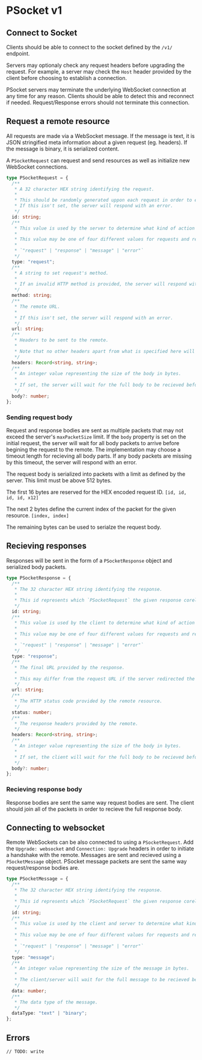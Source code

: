 # PSocket v1

## Connect to Socket

Clients should be able to connect to the socket defined by the `/v1/` endpoint.

Servers may optionaly check any request headers before upgrading the request. For example, a server may check the `Host` header provided by the client before choosing to establish a connection.

PSocket servers may terminate the underlying WebSocket connection at any time for any reason. Clients should be able to detect this and reconnect if needed. Request/Response errors should not terminate this connection.

## Request a remote resource

All requests are made via a WebSocket message. If the message is text, it is JSON stringified meta information about a given request (eg. headers). If the message is binary, it is serialized content.

A `PSocketRequest` can request and send resources as well as initialize new WebSocket connections.

```ts
type PSocketRequest = {
  /**
   * A 32 character HEX string identifying the request.
   *
   * This should be randomly generated uppon each request in order to ensure there are no response collisions.
   * If this isn't set, the server will respond with an error.
   */
  id: string;
  /**
   * This value is used by the server to determine what kind of action is being completed.
   *
   * This value may be one of four different values for requests and responses.
   *
   * `"request" | "response" | "message" | "error"`
   */
  type: "request";
  /**
   * A string to set request's method.
   *
   * If an invalid HTTP method is provided, the server will respond with an error.
   */
  method: string;
  /**
   * The remote URL.
   *
   * If this isn't set, the server will respond with an error.
   */
  url: string;
  /**
   * Headers to be sent to the remote.
   *
   * Note that no other headers apart from what is specified here will be sent to the remote.
   */
  headers: Record<string, string>;
  /**
   * An integer value representing the size of the body in bytes.
   *
   * If set, the server will wait for the full body to be recieved before making any requests.
   */
  body?: number;
};
```

### Sending request body

Request and response bodies are sent as multiple packets that may not exceed the server's `maxPacketSize` limit. If the `body` property is set on the initial request, the server will wait for all body packets to arrive before begining the request to the remote. The implementation may choose a timeout length for recieving all body parts. If any body packets are missing by this timeout, the server will respond with an error.

The request body is serialized into packets with a limit as defined by the server. This limit must be above 512 bytes.

The first 16 bytes are reserved for the HEX encoded request ID. `[id, id, id, id, x12]`

The next 2 bytes define the current index of the packet for the given resource. `[index, index]`

The remaining bytes can be used to serialze the request body.

## Recieving responses

Responses will be sent in the form of a `PSocketResponse` object and serialized body packets.

```ts
type PSocketResponse = {
  /**
   * The 32 character HEX string identifying the response.
   *
   * This id represents which `PSocketRequest` the given response corelates to.
   */
  id: string;
  /**
   * This value is used by the client to determine what kind of action is being completed.
   *
   * This value may be one of four different values for requests and responses.
   *
   * `"request" | "response" | "message" | "error"`
   */
  type: "response";
  /**
   * The final URL provided by the response.
   *
   * This may differ from the request URL if the server redirected the request.
   */
  url: string;
  /**
   * The HTTP status code provided by the remote resource.
   */
  status: number;
  /**
   * The response headers provided by the remote.
   */
  headers: Record<string, string>;
  /**
   * An integer value representing the size of the body in bytes.
   *
   * If set, the client will wait for the full body to be recieved before finalizing any requests.
   */
  body?: number;
};
```

### Recieving response body

Response bodies are sent the same way request bodies are sent. The client should join all of the packets in order to recieve the full response body.

## Connecting to websocket

Remote WebSockets can be also connected to using a `PSocketRequest`. Add the `Upgrade: websocket` and `Connection: Upgrade` headers in order to initiate a handshake with the remote. Messages are sent and recieved using a `PSocketMessage` object. PSocket message packets are sent the same way request/response bodies are.

```ts
type PSocketMessage = {
  /**
   * The 32 character HEX string identifying the response.
   *
   * This id represents which `PSocketRequest` the given response corelates to.
   */
  id: string;
  /**
   * This value is used by the client and server to determine what kind of action is being completed.
   *
   * This value may be one of four different values for requests and responses.
   *
   * `"request" | "response" | "message" | "error"`
   */
  type: "message";
  /**
   * An integer value representing the size of the message in bytes.
   *
   * The client/server will wait for the full message to be recieved before forwarding the message.
   */
  data: number;
  /**
   * The data type of the message.
   */
  dataType: "text" | "binary";
};
```

## Errors

`// TODO: write`